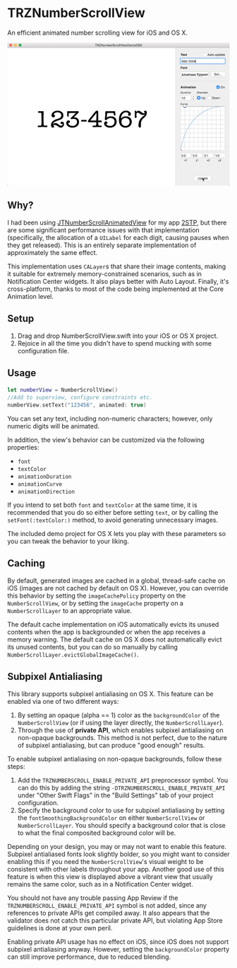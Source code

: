 TRZNumberScrollView
===
An efficient animated number scrolling view for iOS and OS X.

![Demo](demo.gif)

Why?
---
I had been using [JTNumberScrollAnimatedView](https://github.com/jonathantribouharet/JTNumberScrollAnimatedView) for my app [2STP](https://geo.itunes.apple.com/us/app/2stp-authenticator/id954311670?ls=1&mt=8), but there are some significant performance issues with that implementation (specifically, the allocation of a `UILabel` for each digit, causing pauses when they get released). This is an entirely separate implementation of approximately the same effect.

This implementation uses `CALayer`s that share their image contents, making it suitable for extremely memory-constrained scenarios, such as in Notification Center widgets. It also plays better with Auto Layout. Finally, it's cross-platform, thanks to most of the code being implemented at the Core Animation level.

Setup
---

1. Drag and drop NumberScrollView.swift into your iOS or OS X project.
2. Rejoice in all the time you didn't have to spend mucking with some configuration file.

Usage
---
```swift
let numberView = NumberScrollView()
//Add to superview, configure constraints etc.
numberView.setText("123456", animated: true)
```

You can set any text, including non-numeric characters; however, only numeric digits will be animated.

In addition, the view's behavior can be customized via the following properties:

- `font`
- `textColor`
- `animationDuration`
- `animationCurve`
- `animationDirection`

If you intend to set both `font` and `textColor` at the same time, it is recommended that you do so either before setting `text`, or by calling the `setFont(:textColor:)` method, to avoid generating unnecessary images.

The included demo project for OS X lets you play with these parameters so you can tweak the behavior to your liking. 

Caching
---
By default, generated images are cached in a global, thread-safe cache on iOS (images are not cached by default on OS X). However, you can override this behavior by setting the `imageCachePolicy` property on the `NumberScrollView`, or by setting the `imageCache` property on a `NumberScrollLayer` to an appropriate value.

The default cache implementation on iOS automatically evicts its unused contents when the app is backgrounded or when the app receives a memory warning. The default cache on OS X does not automatically evict its unused contents, but you can do so manually by calling `NumberScrollLayer.evictGlobalImageCache()`.

Subpixel Antialiasing
---
This library supports subpixel antialiasing on OS X. This feature can be enabled via one of two different ways:

1. By setting an opaque (alpha == 1) color as the `backgroundColor` of the `NumberScrollView` (or if using the layer directly, the `NumberScrollLayer`).
2. Through the use of __private API__, which enables subpixel antialiasing on non-opaque backgrounds. This method is not perfect, due to the nature of subpixel antialiasing, but can produce "good enough" results.

To enable subpixel antialiasing on non-opaque backgrounds, follow these steps:

1. Add the `TRZNUMBERSCROLL_ENABLE_PRIVATE_API` preprocessor symbol. You can do this by adding the string `-DTRZNUMBERSCROLL_ENABLE_PRIVATE_API` under "Other Swift Flags" in the "Build Settings" tab of your project configuration.
2. Specify the background color to use for subpixel antialiasing by setting the `fontSmoothingBackgroundColor` on either `NumberScrollView` or `NumberScrollLayer`. You should specify a background color that is close to what the final composited background color will be.

Depending on your design, you may or may not want to enable this feature. Subpixel antialiased fonts look slightly bolder, so you might want to consider enabling this if you need the `NumberScrollView`'s visual weight to be consistent with other labels throughout your app. Another good use of this feature is when this view is displayed above a vibrant view that usually remains the same color, such as in a Notification Center widget.

You should not have any trouble passing App Review if the `TRZNUMBERSCROLL_ENABLE_PRIVATE_API` symbol is not added, since any references to private APIs get compiled away. It also appears that the validator does not catch this particular private API, but violating App Store guidelines is done at your own peril.

Enabling private API usage has no effect on iOS, since iOS does not support subpixel antialiasing anyway. However, setting the `backgroundColor` property can still improve performance, due to reduced blending.